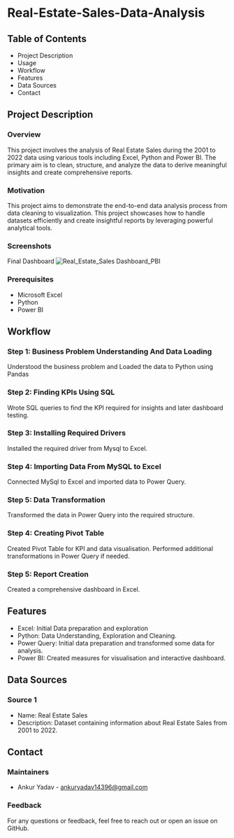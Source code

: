 # Real-Estate-Sales-Data-Analysis

## Table of Contents
* Project Description
* Usage
* Workflow
* Features
* Data Sources
* Contact

## Project Description
### Overview
This project involves the analysis of Real Estate Sales during the 2001 to 2022 data using various tools including Excel, Python and Power BI. The primary aim is to clean, structure, and analyze the data to derive meaningful insights and create comprehensive reports.

### Motivation
This project aims to demonstrate the end-to-end data analysis process from data cleaning to visualization. This project showcases how to handle datasets efficiently and create insightful reports by leveraging powerful analytical tools.

### Screenshots
Final Dashboard
![Real_Estate_Sales Dashboard_PBI](https://github.com/user-attachments/assets/2c68d198-3562-4f60-b399-c30f559fd964)



### Prerequisites
* Microsoft Excel
* Python
* Power BI

## Workflow
### Step 1: Business Problem Understanding And Data Loading
Understood the business problem and Loaded the data to Python using Pandas 
### Step 2: Finding KPIs Using SQL
Wrote SQL queries to find the KPI required for insights and later dashboard testing. 
### Step 3: Installing Required Drivers 
Installed the required driver from Mysql to Excel.
### Step 4: Importing Data From MySQL to Excel
Connected MySql to Excel and imported data to Power Query.
### Step 5: Data Transformation
Transformed the data in Power Query into the required structure.
### Step 4: Creating Pivot Table 
Created Pivot Table for KPI and data visualisation.
Performed additional transformations in Power Query if needed.
### Step 5: Report Creation
Created a comprehensive dashboard in Excel.

## Features
* Excel: Initial Data preparation and exploration
* Python: Data Understanding, Exploration and Cleaning.
* Power Query: Initial data preparation and transformed some data for analysis.
* Power BI: Created measures for visualisation and interactive dashboard.
  
## Data Sources
### Source 1
* Name: Real Estate Sales 
* Description: Dataset containing information about Real Estate Sales from 2001 to 2022.

## Contact
### Maintainers
* Ankur Yadav - ankuryadav14396@gmail.com
### Feedback
For any questions or feedback, feel free to reach out or open an issue on GitHub.
